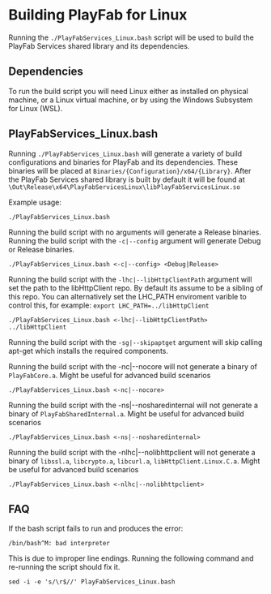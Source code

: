 # Building PlayFab for Linux

Running the `./PlayFabServices_Linux.bash` script will be used to build the PlayFab Services shared library and its dependencies.  

## Dependencies

To run the build script you will need Linux either as installed on physical machine, or a Linux virtual machine, or by using the Windows Subsystem for Linux (WSL).

## PlayFabServices_Linux.bash

Running `./PlayFabServices_Linux.bash` will generate a variety of build configurations and binaries for PlayFab and its dependencies. These binaries will be placed at `Binaries/{Configuration}/x64/{Library}`. After the PlayFab Services shared library is built by default it will be found at `\Out\Release\x64\PlayFabServicesLinux\libPlayFabServicesLinux.so`

Example usage:

```
./PlayFabServices_Linux.bash
```

Running the build script with no arguments will generate a Release binaries.
Running the build script with the `-c|--config` argument will generate Debug or Release binaries.

```
./PlayFabServices_Linux.bash <-c|--config> <Debug|Release>
```

Running the build script with the `-lhc|--libHttpClientPath` argument will set the path to the libHttpClient repo.  By default its assume to be a sibling of this repo.  You can alternatively set the LHC_PATH enviroment varible to control this, for example: `export LHC_PATH=../libHttpClient`

```
./PlayFabServices_Linux.bash <-lhc|--libHttpClientPath> ../libHttpClient
```

Running the build script with the `-sg|--skipaptget` argument will skip calling apt-get which installs the required components.

Running the build script with the -nc|--nocore will not generate a binary of `PlayFabCore.a`.  Might be useful for advanced build scenarios

```
./PlayFabServices_Linux.bash <-nc|--nocore>
```

Running the build script with the -ns|--nosharedinternal will not generate a binary of `PlayFabSharedInternal.a`.  Might be useful for advanced build scenarios

```
./PlayFabServices_Linux.bash <-ns|--nosharedinternal>
```

Running the build script with the -nlhc|--nolibhttpclient will not generate a binary of  `libssl.a`, `libcrypto.a`, `libcurl.a`, `libHttpClient.Linux.C.a`.  Might be useful for advanced build scenarios

```
./PlayFabServices_Linux.bash <-nlhc|--nolibhttpclient>
```

## FAQ

If the bash script fails to run and produces the error:
```
/bin/bash^M: bad interpreter
```
This is due to improper line endings.  Running the following command and re-running the script should fix it.
```
sed -i -e 's/\r$//' PlayFabServices_Linux.bash
```
